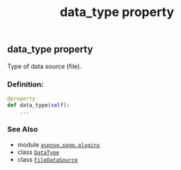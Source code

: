 ﻿---
title: data_type property
second_title: Aspose.Page for Python via .NET API References
description: 
type: docs
weight: 30
url: /python-net/aspose.page.plugins/filedatasource/data_type/
is_root: false
---

## data_type property


Type of data source (file).
### Definition:
```python
@property
def data_type(self):
    ...
```

### See Also
* module [`aspose.page.plugins`](../../)
* class [`DataType`](/page/python-net/aspose.page.plugins/datatype)
* class [`FileDataSource`](/page/python-net/aspose.page.plugins/filedatasource)
